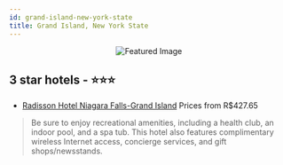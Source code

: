 ```yaml
---
id: grand-island-new-york-state
title: Grand Island, New York State
---
```


<center><img src="https://i.travelapi.com/hotels/1000000/10000/5200/5152/d2ea371a_z.jpg" alt="Featured Image" /></center>


##  3 star hotels - ⭐️⭐️⭐️

-    [Radisson Hotel Niagara Falls-Grand Island](https://us.hurb.com/hotels/grand-island/radisson-hotel-niagara-falls-grand-island-JNP-JP632346?cmp=18055) Prices from R$427.65
   > Be sure to enjoy recreational amenities, including a health club, an indoor pool, and a spa tub. This hotel also features complimentary wireless Internet access, concierge services, and gift shops/newsstands.

